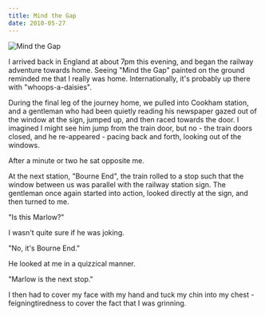 ```yaml
---
title: Mind the Gap
date: 2010-05-27
---
```


![Mind the Gap](https://source.unsplash.com/npxXWgQ33ZQ/1600x900)

I arrived back in England at about 7pm this evening, and began the railway adventure towards home. Seeing "Mind the Gap" painted on the ground reminded me that I really was home. Internationally, it's probably up there with "whoops-a-daisies".

During the final leg of the journey home, we pulled into Cookham station, and a gentleman who had been quietly reading his newspaper gazed out of the window at the sign, jumped up, and then raced towards the door. I imagined I might see him jump from the train door, but no - the train doors closed, and he re-appeared - pacing back and forth, looking out of the windows.

After a minute or two he sat opposite me.

At the next station, "Bourne End", the train rolled to a stop such that the window between us was parallel with the railway station sign. The gentleman once again started into action, looked directly at the sign, and then turned to me.

"Is this Marlow?"

I wasn't quite sure if he was joking.

"No, it's Bourne End."

He looked at me in a quizzical manner.

"Marlow is the next stop."

I then had to cover my face with my hand and tuck my chin into my chest -feigningtiredness to cover the fact that I was grinning.